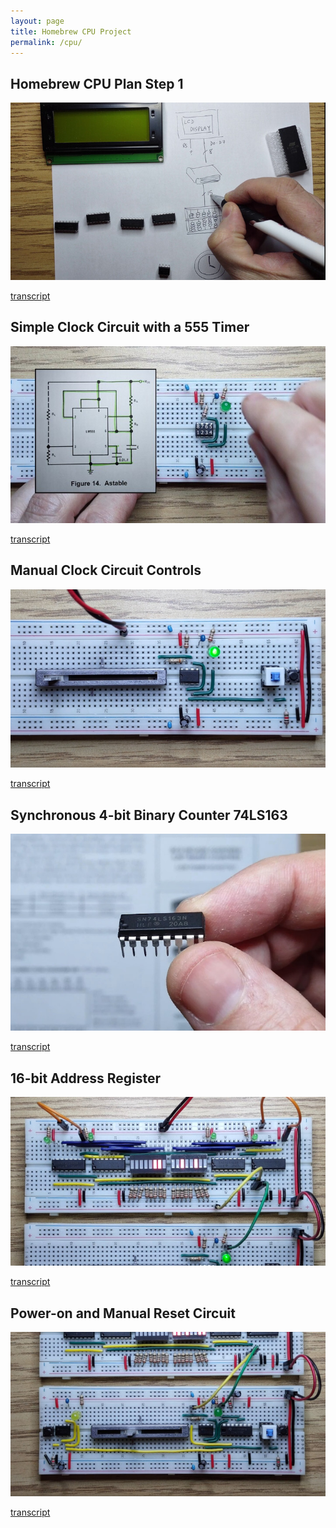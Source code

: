 ```yaml
---
layout: page
title: Homebrew CPU Project
permalink: /cpu/
---
```


## Homebrew CPU Plan Step 1

[![Homebrew CPU Plan Step 1](/images/step1.jpg)](https://youtu.be/QNkcTAgxSCc)

[transcript](/cpu-step-1/)

## Simple Clock Circuit with a 555 Timer

[![Simple Clock Circuit with a 555 Timer](/images/555.jpg)](https://youtu.be/QfnkuXDf6NE)

[transcript](/clock-circuit/)

## Manual Clock Circuit Controls

[![Manual Clock Circuit Controls](/images/clock_controls.jpg)](https://youtu.be/LNIVcQHGDm4)

[transcript](/clock-controls/)

## Synchronous 4-bit Binary Counter 74LS163

[![Synchronous 4-bit Binary Counter 74LS163](/images/74ls163.jpg)](https://youtu.be/U7ARbuAPPs4)

[transcript](/74ls163-counter/)

## 16-bit Address Register

[![16-bit Address Register](/images/16bit.jpg)](https://youtu.be/FKlDwOu2p_8)

[transcript](/16bit/)

## Power-on and Manual Reset Circuit

[![Power-on and Manual Reset Circuit](/images/reset.jpg)](https://youtu.be/gnpy3CmJbko)

[transcript](/reset/)
